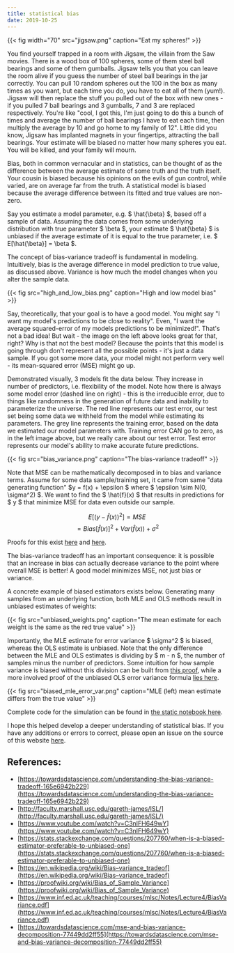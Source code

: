 ```yaml
---
title: statistical bias
date: 2019-10-25
---
```


{{< fig width="70" src="jigsaw.png" caption="Eat my spheres!" >}}

You find yourself trapped in a room with  Jigsaw, the villain from the Saw movies. There is a wood box of 100 spheres, some of them steel ball bearings and some of them gumballs. Jigsaw tells you that you can leave the room alive if you guess the number of steel ball bearings in the jar correctly. You can pull 10 random spheres out the 100 in the box as many times as you want, but each time you do, you have to eat all of them (yum!). Jigsaw will then replace the stuff you pulled out of the box with new ones - if you pulled 7 ball bearings and 3 gumballs, 7 and 3 are replaced respectively. You're like "cool, I got this, I'm just going to do this a bunch of times and average the number of ball bearings I have to eat each time, then multiply the average by 10 and go home to my family of 12". Little did you know, Jigsaw has implanted magnets in your fingertips, attracting the ball bearings. Your estimate will be biased no matter how many spheres you eat. You will be killed, and your family will mourn.

Bias, both in common vernacular and in statistics, can be thought of as the difference between the average estimate of some truth and the truth itself. Your cousin is biased because his opinions on the evils of gun control, while varied, are on average far from the truth. A statistical model is biased because the average difference between its fitted and true values are non-zero.

Say you estimate a model parameter, e.g. $ \hat{\beta} $, based off a sample of data. Assuming the data comes from some underlying distribution with true parameter $ \beta $, your estimate $ \hat{\beta} $ is unbiased if the average estimate of it is equal to the true parameter, i.e. $ E[\hat{\beta}] = \beta $.

The concept of bias-variance tradeoff is fundamental in modeling. Intuitively, bias is the average difference in model prediction to true value, as discussed above. Variance is how much the model changes when you alter the sample data.

{{< fig src="high_and_low_bias.png" caption="High and low model bias" >}}

Say, theoretically, that your goal is to have a good model. You might say "I want my model's predictions to be close to reality". Even, "I want the average squared-error of my models predictions to be minimized!". That's not a bad idea! But wait - the image on the left above looks great for that, right? Why is that not the best model? Because the points that this model is going through don't represent all the possible points - it's just a data sample. If you got some more data, your model might not perform very well - its mean-squared error (MSE) might go up.

Demonstrated visually, 3 models fit the data below. They increase in number of predictors, i.e. flexibility of the model. Note how there is always some model error (dashed line on right) - this is the irreducible error, due to things like randomness in the generation of future data and inability to parameterize the universe. The red line represents our test error, our test set being some data we withheld from the model while estimating its parameters. The grey line represents the training error, based on the data we estimated our model parameters with. Training error CAN go to zero, as in the left image above, but we really care about our test error. Test error represents our model's ability to make accurate future predictions.

{{< fig src="bias_variance.png" caption="The bias-variance tradeoff" >}}

Note that MSE can be mathematically decomposed in to bias and variance terms. Assume for some data sample/training set, it came from same "data generating function" $y = f(x) + \epsilon $ where $ \epsilon \sim N(0, \sigma^2) $. We want to find the $ \hat{f}(x) $ that results in predictions for $ y $ that minimize MSE for data even outside our sample.

$$ E[(y - \hat{f}(x))^2] = MSE $$
$$ = Bias[\hat{f}(x)]^2 + Var(\hat{f}(x)) + \sigma^2 $$

Proofs for this exist [here](https://towardsdatascience.com/mse-and-bias-variance-decomposition-77449dd2ff55) and [here](https://www.inf.ed.ac.uk/teaching/courses/mlsc/Notes/Lecture4/BiasVariance.pdf).


The bias-variance tradeoff has an important consequence: it is possible that an increase in bias can actually decrease variance to the point where overall MSE is better! A good model minimizes MSE, not just bias or variance.

A concrete example of biased estimators exists below. Generating many samples from an underlying function, both MLE and OLS methods result in unbiased estimates of weights:

{{< fig src="unbiased_weights.png" caption="The mean estimate for each weight is the same as the red true value" >}}

Importantly, the MLE estimate for error variance $ \sigma^2 $ is biased, whereas the OLS estimate is unbiased. Note that the only difference between the MLE and OLS estimates is dividing by $ m - n $, the number of samples minus the number of predictors. Some intuition for how sample variance is biased without this division can be built from [this proof](https://proofwiki.org/wiki/Bias_of_Sample_Variance), while a more involved proof of the unbiased OLS error variance formula [lies here](https://stats.stackexchange.com/questions/20227/why-is-rss-distributed-chi-square-times-n-p).

{{< fig src="biased_mle_error_var.png" caption="MLE (left) mean estimate differs from the true value" >}}

Complete code for the simulation can be found in [the static notebook here](/ols_vs_mle_bias.html).

I hope this helped develop a deeper understanding of statistical bias. If you have any additions or errors to correct, please open an issue on the source of this website [here](https://github.com/robinovitch61/robinovitch61.github.io).

## References:
* [https://towardsdatascience.com/understanding-the-bias-variance-tradeoff-165e6942b229](https://towardsdatascience.com/understanding-the-bias-variance-tradeoff-165e6942b229)
* [http://faculty.marshall.usc.edu/gareth-james/ISL/](http://faculty.marshall.usc.edu/gareth-james/ISL/)
* [https://www.youtube.com/watch?v=C3nIFH649wY](https://www.youtube.com/watch?v=C3nIFH649wY)
* [https://stats.stackexchange.com/questions/207760/when-is-a-biased-estimator-preferable-to-unbiased-one](https://stats.stackexchange.com/questions/207760/when-is-a-biased-estimator-preferable-to-unbiased-one)
* [https://en.wikipedia.org/wiki/Bias–variance_tradeof](https://en.wikipedia.org/wiki/Bias–variance_tradeof)
* [https://proofwiki.org/wiki/Bias_of_Sample_Variance](https://proofwiki.org/wiki/Bias_of_Sample_Variance)
* [https://www.inf.ed.ac.uk/teaching/courses/mlsc/Notes/Lecture4/BiasVariance.pdf](https://www.inf.ed.ac.uk/teaching/courses/mlsc/Notes/Lecture4/BiasVariance.pdf)
* [https://towardsdatascience.com/mse-and-bias-variance-decomposition-77449dd2ff55](https://towardsdatascience.com/mse-and-bias-variance-decomposition-77449dd2ff55)
